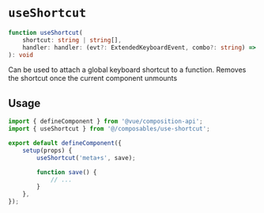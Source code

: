 # `useShortcut`

```ts
function useShortcut(
	shortcut: string | string[],
	handler: handler: (evt?: ExtendedKeyboardEvent, combo?: string) => void
): void
```

Can be used to attach a global keyboard shortcut to a function. Removes the shortcut once the current component unmounts

## Usage

```js
import { defineComponent } from '@vue/composition-api';
import { useShortcut } from '@/composables/use-shortcut';

export default defineComponent({
	setup(props) {
		useShortcut('meta+s', save);

		function save() {
			// ...
		}
	},
});
```

